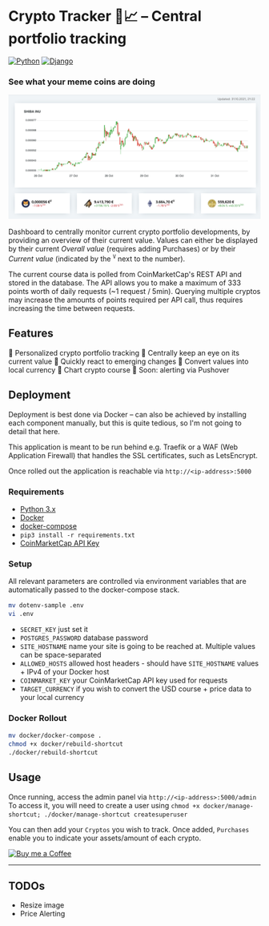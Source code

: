 # Crypto Tracker 🐍📈 – Central portfolio tracking

[![Python](https://img.shields.io/badge/Made%20with-Python%203.x-blue.svg?style=flat-square&logo=Python&logoColor=white)](https://www.python.org/) 
[![Django](https://img.shields.io/badge/Powered%20by-Django%203.x-green.svg?style=flat-square&logo=Django&logoColor=white)](https://www.djangoproject.com/) 

### See what your meme coins are doing

![Application Screenshot](media_files/sample.png)

Dashboard to centrally monitor current crypto portfolio developments, by providing an overview of their current value.
Values can either be displayed by their current *Overall value* (requires adding Purchases) or by their *Current value*
(indicated by the <sup>`V`</sup> next to the number).

The current course data is polled from CoinMarketCap's REST API and stored in the database. The API allows you to make 
a maximum of 333 points worth of daily requests (~1 request / 5min). Querying multiple cryptos may increase the 
amounts of points required per API call, thus requires increasing the time between requests.

## Features

💸 Personalized crypto portfolio tracking
💸 Centrally keep an eye on its current value
💸 Quickly react to emerging changes
💸 Convert values into local currency
💸 Chart crypto course
💸 Soon: alerting via Pushover

## Deployment

Deployment is best done via Docker – can also be achieved by installing each component manually,
but this is quite tedious, so I'm not going to detail that here.

This application is meant to be run behind e.g. Traefik or a WAF (Web Application Firewall) that handles 
the SSL certificates, such as LetsEncrypt.

Once rolled out the application is reachable via `http://<ip-address>:5000`

### Requirements

* [Python 3.x](https://www.python.org/downloads/)
* [Docker](https://docs.docker.com/get-docker/)  
* [docker-compose](https://docs.docker.com/compose/install/)  
* `pip3 install -r requirements.txt`
* [CoinMarketCap API Key](https://coinmarketcap.com/api/)

### Setup

All relevant parameters are controlled via environment variables that are automatically passed 
to the docker-compose stack.

```bash
mv dotenv-sample .env
vi .env
```

* `SECRET_KEY` just set it
* `POSTGRES_PASSWORD` database password
* `SITE_HOSTNAME` name your site is going to be reached at. Multiple values can be space-separated
* `ALLOWED_HOSTS` allowed host headers - should have `SITE_HOSTNAME` values + IPv4 of your Docker host  
* `COINMARKET_KEY` your CoinMarketCap API key used for requests
* `TARGET_CURRENCY` if you wish to convert the USD course + price data to your local currency

### Docker Rollout

```bash
mv docker/docker-compose .
chmod +x docker/rebuild-shortcut
./docker/rebuild-shortcut
```

## Usage

Once running, access the admin panel via `http://<ip-address>:5000/admin` 
To access it, you will need to create a user using `chmod +x docker/manage-shortcut; ./docker/manage-shortcut createsuperuser`  

You can then add your `Cryptos` you wish to track. Once added, `Purchases` enable you to indicate your assets/amount 
of each crypto.


[![Buy me a Coffee](https://www.buymeacoffee.com/assets/img/custom_images/orange_img.png)](https://www.buymeacoffee.com/alfonsrv)  

---

## TODOs

- Resize image  
- Price Alerting
